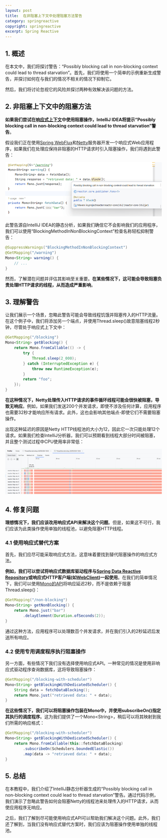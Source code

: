 ```yaml
---
layout: post
title:  在非阻塞上下文中处理阻塞方法警告
category: springreactive
copyright: springreactive
excerpt: Spring Reactive
---
```


## 1. 概述

在本文中，我们将探讨警告：“Possibly blocking call in non-blocking context could lead to thread starvation”。首先，我们将使用一个简单的示例重新生成警告，并探讨如何在与我们的情况不相关的情况下抑制它。

然后，我们将讨论忽视它的风险并探讨两种有效解决该问题的方法。

## 2. 非阻塞上下文中的阻塞方法

**如果我们尝试在[响应式上下文](https://www.baeldung.com/java-reactive-systems)中使用阻塞操作，IntelliJ IDEA将提示“Possibly blocking call in non-blocking context could lead to thread starvation”警告**。

假设我们正在使用[Spring WebFlux](https://www.baeldung.com/spring-webflux/)和[Netty](https://www.baeldung.com/netty)服务器开发一个响应式Web应用程序，如果我们在处理应保持非阻塞的HTTP请求时引入阻塞操作，我们将遇到此警告：

![](/assets/images/2025/springreactive/javahandleblockingmethodinnonblockingcontextwarning01.png)

此警告源自IntelliJ IDEA的静态分析，如果我们确信它不会影响我们的应用程序，我们可以使用“BlockingMethodInNonBlockingContext”检查名称轻松抑制警告：

```java
@SuppressWarnings("BlockingMethodInNonBlockingContext")
@GetMapping("/warning")
Mono<String> warning() {
    // ...
}
```

然而，了解潜在问题并评估其影响至关重要。**在某些情况下，这可能会导致阻塞负责处理HTTP请求的线程，从而造成严重影响**。

## 3. 理解警告

让我们展示一个场景，忽略此警告可能会导致线程饥饿并阻塞传入的HTTP流量。在这个例子中，我们将添加另一个端点，并使用Thread.sleep()故意阻塞线程2秒钟，尽管处于响应式上下文中：

```java
@GetMapping("/blocking")
Mono<String> getBlocking() {
    return Mono.fromCallable(() -> {
        try {
            Thread.sleep(2_000);
        } catch (InterruptedException e) {
            throw new RuntimeException(e);
        }
        return "foo";
    });
}
```

**在这种情况下，Netty处理传入HTTP请求的事件循环线程可能会很快被阻塞，导致无响应**。例如，如果我们发送200个并发请求，即使不涉及任何计算，应用程序也需要32秒才能响应所有请求。此外，这也会影响其他端点-即使它们不需要阻塞操作。

出现这种延迟的原因是Netty HTTP线程池的大小为12，因此它一次只能处理12个请求。如果我们检查IntelliJ分析器，我们可以预期看到线程大部分时间被阻塞，并且整个测试过程中CPU使用率非常低：

![](/assets/images/2025/springreactive/javahandleblockingmethodinnonblockingcontextwarning02.png)

## 4. 修复问题

**理想情况下，我们应该改用响应式API来解决这个问题**。但是，如果这不可行，我们应该为此类操作使用单独的线程池，以避免阻塞HTTP线程。

### 4.1 使用响应式替代方案

首先，我们应尽可能采取响应式方法，这意味着要找到替代阻塞操作的响应式方法。

**例如，我们可以尝试将响应式数据库驱动程序与[Spring Data Reactive Repository](https://www.baeldung.com/spring-data-mongodb-reactive)或响应式HTTP客户端(如[WebClient](https://www.baeldung.com/spring-5-webclient))一起使用**。在我们的简单情况下，我们可以使用[Mono的API](https://projectreactor.io/docs/core/release/reference/#mono)将响应延迟2秒，而不是依赖于阻塞Thread.sleep()：

```java
@GetMapping("/non-blocking")
Mono<String> getNonBlocking() {
    return Mono.just("bar")
        .delayElement(Duration.ofSeconds(2));
}
```

通过这种方法，应用程序可以处理数百个并发请求，并在我们引入的2秒延迟后发送所有响应。

### 4.2 使用专用调度程序执行阻塞操作

另一方面，有些情况下我们没有选择使用响应式API。一种常见的情况是使用非响应式驱动程序查询数据库，这将导致阻塞操作：

```java
@GetMapping("/blocking-with-scheduler")
Mono<String> getBlockingWithDedicatedScheduler() {
    String data = fetchDataBlocking();
    return Mono.just("retrieved data: " + data);
}
```

**在这些情况下，我们可以将阻塞操作包装在Mono中，并使用subscribeOn()指定其执行的调度程序**。这为我们提供了一个Mono<String\>，稍后可以将其映射到我们所需的响应格式：

```java
@GetMapping("/blocking-with-scheduler")
Mono<String> getBlockingWithDedicatedScheduler() {
    return Mono.fromCallable(this::fetchDataBlocking)
        .subscribeOn(Schedulers.boundedElastic())
        .map(data -> "retrieved data: " + data);
}
```

## 5. 总结

在本教程中，我们介绍了IntelliJ静态分析器生成的“Possibly blocking call in non-blocking context could lead to thread starvation”警告。通过代码示例，我们演示了忽略此警告如何会阻塞Netty的线程池来处理传入的HTTP请求，从而使应用程序无响应。

之后，我们了解到尽可能使用响应式API可以帮助我们解决这个问题。此外，我们还了解到，当我们没有响应式替代方案时，我们应该为阻塞操作使用单独的线程池。